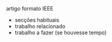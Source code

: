 artigo formato IEEE
 * secções habituais
 * trabalho relacionado
 * trabalho a fazer (se houvesse tempo)